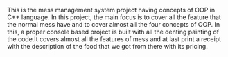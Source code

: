 This is the mess management system project having concepts of OOP in C++ language. In this project, the main focus is to cover all the feature that the normal mess have and to cover almost all the four concepts of OOP. In this, a proper console based project is built with all the denting painting of the code.It covers almost all the features of mess and at last print a receipt with the description of the food that we got from there with its pricing.

